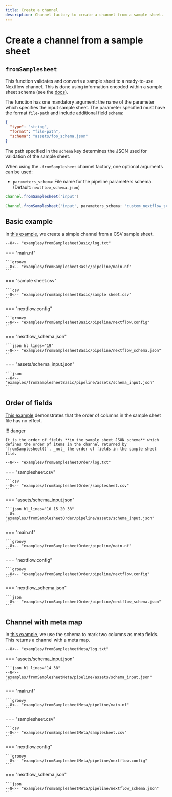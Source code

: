 ```yaml
---
title: Create a channel
description: Channel factory to create a channel from a sample sheet.
---
```


# Create a channel from a sample sheet

## `fromSamplesheet`

This function validates and converts a sample sheet to a ready-to-use Nextflow channel. This is done using information encoded within a sample sheet schema (see the [docs](../nextflow_schema/sample_sheet_schema_specification.md)).

The function has one mandatory argument: the name of the parameter which specifies the input sample sheet. The parameter specified must have the format `file-path` and include additional field `schema`:

```json hl_lines="4"
{
  "type": "string",
  "format": "file-path",
  "schema": "assets/foo_schema.json"
}
```

The path specified in the `schema` key determines the JSON used for validation of the sample sheet.

When using the `.fromSamplesheet` channel factory, one optional arguments can be used:

- `parameters_schema`: File name for the pipeline parameters schema. (Default: `nextflow_schema.json`)

```groovy
Channel.fromSamplesheet('input')
```

```groovy
Channel.fromSamplesheet('input', parameters_schema: 'custom_nextflow_schema.json')
```

## Basic example

In [this example](https://github.com/nextflow-io/nf-validation/tree/master/examples/fromSamplesheetBasic), we create a simple channel from a CSV sample sheet.

```
--8<-- "examples/fromSamplesheetBasic/log.txt"
```

=== "main.nf"

    ```groovy
    --8<-- "examples/fromSamplesheetBasic/pipeline/main.nf"
    ```

=== "sample sheet.csv"

    ```csv
    --8<-- "examples/fromSamplesheetBasic/sample sheet.csv"
    ```

=== "nextflow.config"

    ```groovy
    --8<-- "examples/fromSamplesheetBasic/pipeline/nextflow.config"
    ```

=== "nextflow_schema.json"

    ```json hl_lines="19"
    --8<-- "examples/fromSamplesheetBasic/pipeline/nextflow_schema.json"
    ```

=== "assets/schema_input.json"

    ```json
    --8<-- "examples/fromSamplesheetBasic/pipeline/assets/schema_input.json"
    ```

## Order of fields

[This example](https://github.com/nextflow-io/nf-validation/tree/master/examples/fromSamplesheetOrder) demonstrates that the order of columns in the sample sheet file has no effect.

!!! danger

    It is the order of fields **in the sample sheet JSON schema** which defines the order of items in the channel returned by `fromSamplesheet()`, _not_ the order of fields in the sample sheet file.

```
--8<-- "examples/fromSamplesheetOrder/log.txt"
```

=== "samplesheet.csv"

    ```csv
    --8<-- "examples/fromSamplesheetOrder/samplesheet.csv"
    ```

=== "assets/schema_input.json"

    ```json hl_lines="10 15 20 33"
    --8<-- "examples/fromSamplesheetOrder/pipeline/assets/schema_input.json"
    ```

=== "main.nf"

    ```groovy
    --8<-- "examples/fromSamplesheetOrder/pipeline/main.nf"
    ```

=== "nextflow.config"

    ```groovy
    --8<-- "examples/fromSamplesheetOrder/pipeline/nextflow.config"
    ```

=== "nextflow_schema.json"

    ```json
    --8<-- "examples/fromSamplesheetOrder/pipeline/nextflow_schema.json"
    ```

## Channel with meta map

In [this example](https://github.com/nextflow-io/nf-validation/tree/master/examples/fromSamplesheetMeta), we use the schema to mark two columns as meta fields.
This returns a channel with a meta map.

```
--8<-- "examples/fromSamplesheetMeta/log.txt"
```

=== "assets/schema_input.json"

    ```json hl_lines="14 38"
    --8<-- "examples/fromSamplesheetMeta/pipeline/assets/schema_input.json"
    ```

=== "main.nf"

    ```groovy
    --8<-- "examples/fromSamplesheetMeta/pipeline/main.nf"
    ```

=== "samplesheet.csv"

    ```csv
    --8<-- "examples/fromSamplesheetMeta/samplesheet.csv"
    ```

=== "nextflow.config"

    ```groovy
    --8<-- "examples/fromSamplesheetMeta/pipeline/nextflow.config"
    ```

=== "nextflow_schema.json"

    ```json
    --8<-- "examples/fromSamplesheetMeta/pipeline/nextflow_schema.json"
    ```
